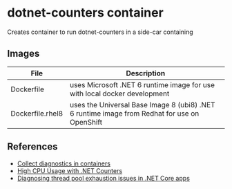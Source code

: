 # dotnet-counters container
Creates container to run dotnet-counters in a side-car containing

## Images

| File | Description
| -- | -- |
| Dockerfile | uses Microsoft .NET 6 runtime image for use with local docker development |
| Dockerfile.rhel8 | uses the Universal Base Image 8 (ubi8) .NET 6 runtime image from Redhat for use on OpenShift |

## References
* [Collect diagnostics in containers](https://docs.microsoft.com/en-us/dotnet/core/diagnostics/diagnostics-in-containers)
* [High CPU Usage with .NET Counters](https://youtu.be/7llxR-rH-gM)
* [Diagnosing thread pool exhaustion issues in .NET Core apps](https://youtu.be/isK8Cel3HP0)
